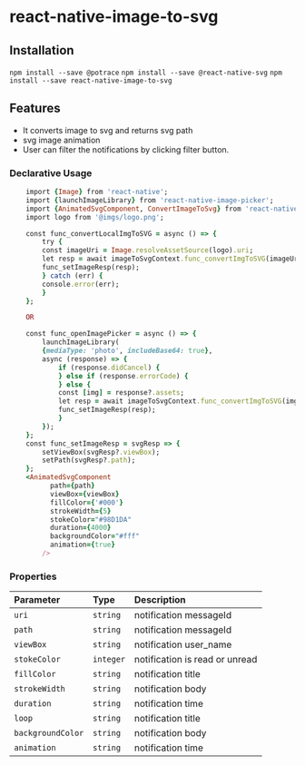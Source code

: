 
# react-native-image-to-svg

## Installation

`npm install --save @potrace`
`npm install --save @react-native-svg`
`npm install --save react-native-image-to-svg`


## Features

- It converts image to svg and returns svg path
- svg image animation
- User can filter the notifications by clicking filter button.

### Declarative Usage
```ruby
    import {Image} from 'react-native';
    import {launchImageLibrary} from 'react-native-image-picker';
    import {AnimatedSvgComponent, ConvertImageToSvg} from 'react-native-image-to-svg';
    import logo from '@imgs/logo.png';

    const func_convertLocalImgToSVG = async () => {
        try {
        const imageUri = Image.resolveAssetSource(logo).uri;
        let resp = await imageToSvgContext.func_convertImgToSVG(imageUri);
        func_setImageResp(resp);
        } catch (err) {
        console.error(err);
        }
    };

    OR

    const func_openImagePicker = async () => {
        launchImageLibrary(
        {mediaType: 'photo', includeBase64: true},
        async (response) => {
            if (response.didCancel) {
            } else if (response.errorCode) {
            } else {
            const [img] = response?.assets;
            let resp = await imageToSvgContext.func_convertImgToSVG(img?.uri);
            func_setImageResp(resp);
            }
        });
    };
    const func_setImageResp = svgResp => {
        setViewBox(svgResp?.viewBox);
        setPath(svgResp?.path);
    };
    <AnimatedSvgComponent
          path={path}
          viewBox={viewBox}
          fillColor={'#000'}
          strokeWidth={5}
          stokeColor="#98D1DA"
          duration={4000}
          backgroundColor="#fff"
          animation={true}
        />
```
### Properties

| Parameter | Type     | Description                       |
| :-------- | :------- | :-------------------------------- |
| `uri`      | `string` | notification messageId|
| `path`      | `string` | notification messageId|
| `viewBox`      | `string` | notification user_name |
| `stokeColor`      | `integer` | notification is read or unread |
| `fillColor`      | `string` | notification title |
| `strokeWidth`      | `string` | notification body |
| `duration`      | `string` | notification time |
| `loop`      | `string` | notification title |
| `backgroundColor`      | `string` | notification body |
| `animation`      | `string` | notification time |




